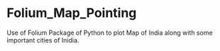 # Folium_Map_Pointing
Use of Folium Package of Python to plot Map of India along with some important cities of Inidia.
